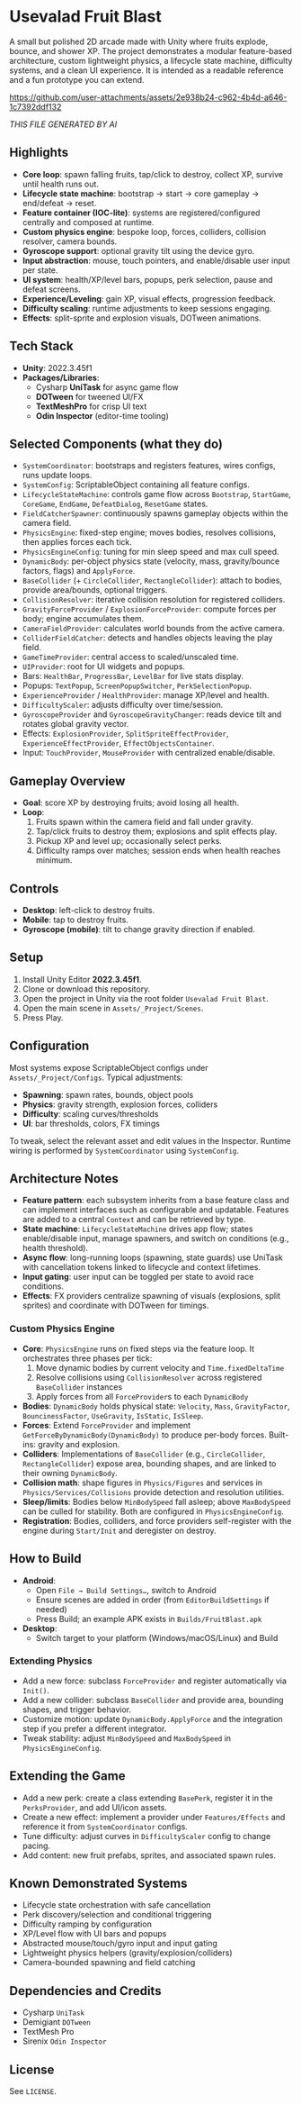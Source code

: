 # Usevalad Fruit Blast

A small but polished 2D arcade made with Unity where fruits explode, bounce, and shower XP. The project demonstrates a modular feature-based architecture, custom lightweight physics, a lifecycle state machine, difficulty systems, and a clean UI experience. It is intended as a readable reference and a fun prototype you can extend.

https://github.com/user-attachments/assets/2e938b24-c962-4b4d-a646-1c7392ddf132


_THIS FILE GENERATED BY AI_


## Highlights
- **Core loop**: spawn falling fruits, tap/click to destroy, collect XP, survive until health runs out.
- **Lifecycle state machine**: bootstrap → start → core gameplay → end/defeat → reset.
- **Feature container (IOC-lite)**: systems are registered/configured centrally and composed at runtime.
- **Custom physics engine**: bespoke loop, forces, colliders, collision resolver, camera bounds.
- **Gyroscope support**: optional gravity tilt using the device gyro.
- **Input abstraction**: mouse, touch pointers, and enable/disable user input per state.
- **UI system**: health/XP/level bars, popups, perk selection, pause and defeat screens.
- **Experience/Leveling**: gain XP, visual effects, progression feedback.
- **Difficulty scaling**: runtime adjustments to keep sessions engaging.
- **Effects**: split-sprite and explosion visuals, DOTween animations.


## Tech Stack
- **Unity**: 2022.3.45f1
- **Packages/Libraries**:
  - Cysharp **UniTask** for async game flow
  - **DOTween** for tweened UI/FX
  - **TextMeshPro** for crisp UI text
  - **Odin Inspector** (editor-time tooling)


## Selected Components (what they do)
- `SystemCoordinator`: bootstraps and registers features, wires configs, runs update loops.
- `SystemConfig`: ScriptableObject containing all feature configs.
- `LifecycleStateMachine`: controls game flow across `Bootstrap`, `StartGame`, `CoreGame`, `EndGame`, `DefeatDialog`, `ResetGame` states.
- `FieldCatcherSpawner`: continuously spawns gameplay objects within the camera field.
- `PhysicsEngine`: fixed-step engine; moves bodies, resolves collisions, then applies forces each tick.
- `PhysicsEngineConfig`: tuning for min sleep speed and max cull speed.
- `DynamicBody`: per-object physics state (velocity, mass, gravity/bounce factors, flags) and `ApplyForce`.
- `BaseCollider` (+ `CircleCollider`, `RectangleCollider`): attach to bodies, provide area/bounds, optional triggers.
- `CollisionResolver`: iterative collision resolution for registered colliders.
- `GravityForceProvider` / `ExplosionForceProvider`: compute forces per body; engine accumulates them.
- `CameraFieldProvider`: calculates world bounds from the active camera.
- `ColliderFieldCatcher`: detects and handles objects leaving the play field.
- `GameTimeProvider`: central access to scaled/unscaled time.
- `UIProvider`: root for UI widgets and popups.
- Bars: `HealthBar`, `ProgressBar`, `LevelBar` for live stats display.
- Popups: `TextPopup`, `ScreenPopupSwitcher`, `PerkSelectionPopup`.
- `ExperienceProvider` / `HealthProvider`: manage XP/level and health.
- `DifficultyScaler`: adjusts difficulty over time/session.
- `GyroscopeProvider` and `GyroscopeGravityChanger`: reads device tilt and rotates global gravity vector.
- Effects: `ExplosionProvider`, `SplitSpriteEffectProvider`, `ExperienceEffectProvider`, `EffectObjectsContainer`.
- Input: `TouchProvider`, `MouseProvider` with centralized enable/disable.


## Gameplay Overview
- **Goal**: score XP by destroying fruits; avoid losing all health.
- **Loop**:
  1) Fruits spawn within the camera field and fall under gravity.
  2) Tap/click fruits to destroy them; explosions and split effects play.
  3) Pickup XP and level up; occasionally select perks.
  4) Difficulty ramps over matches; session ends when health reaches minimum.


## Controls
- **Desktop**: left-click to destroy fruits.
- **Mobile**: tap to destroy fruits.
- **Gyroscope (mobile)**: tilt to change gravity direction if enabled.


## Setup
1. Install Unity Editor **2022.3.45f1**.
2. Clone or download this repository.
3. Open the project in Unity via the root folder `Usevalad Fruit Blast`.
4. Open the main scene in `Assets/_Project/Scenes`.
5. Press Play.


## Configuration
Most systems expose ScriptableObject configs under `Assets/_Project/Configs`. Typical adjustments:
- **Spawning**: spawn rates, bounds, object pools
- **Physics**: gravity strength, explosion forces, colliders
- **Difficulty**: scaling curves/thresholds
- **UI**: bar thresholds, colors, FX timings

To tweak, select the relevant asset and edit values in the Inspector. Runtime wiring is performed by `SystemCoordinator` using `SystemConfig`.


## Architecture Notes
- **Feature pattern**: each subsystem inherits from a base feature class and can implement interfaces such as configurable and updatable. Features are added to a central `Context` and can be retrieved by type.
- **State machine**: `LifecycleStateMachine` drives app flow; states enable/disable input, manage spawners, and switch on conditions (e.g., health threshold).
- **Async flow**: long-running loops (spawning, state guards) use UniTask with cancellation tokens linked to lifecycle and context lifetimes.
- **Input gating**: user input can be toggled per state to avoid race conditions.
- **Effects**: FX providers centralize spawning of visuals (explosions, split sprites) and coordinate with DOTween for timings.


### Custom Physics Engine
- **Core**: `PhysicsEngine` runs on fixed steps via the feature loop. It orchestrates three phases per tick:
  1) Move dynamic bodies by current velocity and `Time.fixedDeltaTime`
  2) Resolve collisions using `CollisionResolver` across registered `BaseCollider` instances
  3) Apply forces from all `ForceProvider`s to each `DynamicBody`
- **Bodies**: `DynamicBody` holds physical state: `Velocity`, `Mass`, `GravityFactor`, `BouncinessFactor`, `UseGravity`, `IsStatic`, `IsSleep`.
- **Forces**: Extend `ForceProvider` and implement `GetForceByDynamicBody(DynamicBody)` to produce per-body forces. Built-ins: gravity and explosion.
- **Colliders**: Implementations of `BaseCollider` (e.g., `CircleCollider`, `RectangleCollider`) expose area, bounding shapes, and are linked to their owning `DynamicBody`.
- **Collision math**: shape figures in `Physics/Figures` and services in `Physics/Services/Collisions` provide detection and resolution utilities.
- **Sleep/limits**: Bodies below `MinBodySpeed` fall asleep; above `MaxBodySpeed` can be culled for stability. Both are configured in `PhysicsEngineConfig`.
- **Registration**: Bodies, colliders, and force providers self-register with the engine during `Start/Init` and deregister on destroy.


## How to Build
- **Android**:
  - Open `File → Build Settings…`, switch to Android
  - Ensure scenes are added in order (from `EditorBuildSettings` if needed)
  - Press Build; an example APK exists in `Builds/FruitBlast.apk`
- **Desktop**:
  - Switch target to your platform (Windows/macOS/Linux) and Build


### Extending Physics
- Add a new force: subclass `ForceProvider` and register automatically via `Init()`.
- Add a new collider: subclass `BaseCollider` and provide area, bounding shapes, and trigger behavior.
- Customize motion: update `DynamicBody.ApplyForce` and the integration step if you prefer a different integrator.
- Tweak stability: adjust `MinBodySpeed` and `MaxBodySpeed` in `PhysicsEngineConfig`.


## Extending the Game
- Add a new perk: create a class extending `BasePerk`, register it in the `PerksProvider`, and add UI/icon assets.
- Create a new effect: implement a provider under `Features/Effects` and reference it from `SystemCoordinator` configs.
- Tune difficulty: adjust curves in `DifficultyScaler` config to change pacing.
- Add content: new fruit prefabs, sprites, and associated spawn rules.


## Known Demonstrated Systems
- Lifecycle state orchestration with safe cancellation
- Perk discovery/selection and conditional triggering
- Difficulty ramping by configuration
- XP/Level flow with UI bars and popups
- Abstracted mouse/touch/gyro input and input gating
- Lightweight physics helpers (gravity/explosion/colliders)
- Camera-bounded spawning and field catching


## Dependencies and Credits
- Cysharp `UniTask`
- Demigiant `DOTween`
- TextMesh Pro
- Sirenix `Odin Inspector`


## License
See `LICENSE`. 

